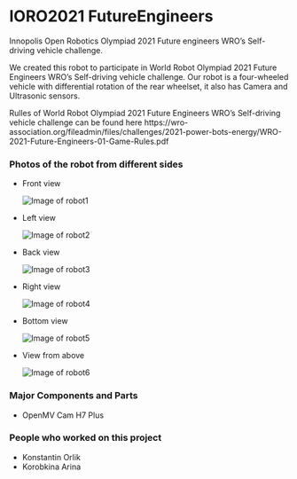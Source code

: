# IORO2021 FutureEngineers
<p>Innopolis Open Robotics Olympiad 2021 Future engineers WRO’s Self-driving vehicle challenge.</p>
<p>We created this robot to participate in World Robot Olympiad 2021 Future Engineers WRO’s Self-driving vehicle challenge.
Our robot is a four-wheeled vehicle with differential rotation of the rear wheelset, it also has Camera and Ultrasonic sensors.</p>

<p>Rulles of World Robot Olympiad 2021 Future Engineers WRO’s Self-driving vehicle challenge can be found here https://wro-association.org/fileadmin/files/challenges/2021-power-bots-energy/WRO-2021-Future-Engineers-01-Game-Rules.pdf</p>

<h3>Photos of the robot from different sides</h3>
<ul><li>Front view</li>
	
![Image of robot1](https://github.com/Glaurung2000/images/blob/master/1.png)

<li>Left view</li>
	
![Image of robot2](https://github.com/Glaurung2000/images/blob/master/2.png)
	
<li>Back view</li>

![Image of robot3](https://github.com/Glaurung2000/images/blob/master/3.png)

<li>Right view</li>
	
![Image of robot4](https://github.com/Glaurung2000/images/blob/master/4.png)

<li>Bottom view</li>

![Image of robot5](https://github.com/Glaurung2000/images/blob/master/5.png)

<li>View from above</li>
	
![Image of robot6](https://github.com/Glaurung2000/images/blob/master/6.png)

</ul>

<h3>Major Components and Parts</h3>
	<ul><li>OpenMV Cam H7 Plus</li></ul>

<h3>People who worked on this project</h3>
	<ul><li>Konstantin Orlik</li>
	<li>Korobkina Arina</li></ul>
